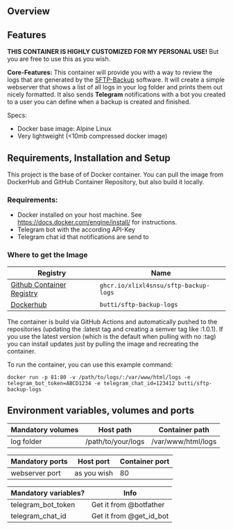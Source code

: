 ## Overview

## Features
**THIS CONTAINER IS HIGHLY CUSTOMIZED FOR MY PERSONAL USE!**
But you are free to use this as you wish.

**Core-Features:**
This container will provide you with a way to review the logs that are generated by the [SFTP-Backup](https://github.com/XLixl4snSU/sftp-backup) software.
It will create a simple webserver that shows a list of all logs in your log folder and prints them out nicely formatted.
It also sends **Telegram** notifications with a bot you created to a user you can define when a backup is created and finished.

Specs:
-   Docker base image: Alpine Linux
-   Very lightweight (<10mb compressed docker image)
## Requirements, Installation and Setup
This project is the base of of Docker container. You can pull the image from DockerHub and GitHub Container Repository, but also build it locally.
### Requirements:
 - Docker installed on your host machine. See https://docs.docker.com/engine/install/ for instructions.
 - Telegram bot with the according API-Key
 - Telegram chat id that notifications are send to

### Where to get the Image
|Registry| Name |
|--|--|
|[Github Container Registry](https://github.com/XLixl4snSU/sftp-backup/pkgs/container/sftp-backup-logs)|`ghcr.io/xlixl4snsu/sftp-backup-logs`
| [Dockerhub](https://hub.docker.com/r/butti/sftp-backup-logs) | `butti/sftp-backup-logs` |

The container is build via GitHub Actions and automatically pushed to the repositories (updating the :latest tag and creating a semver tag like :1.0.1).
If you use the latest version (which is the default when pulling with no :tag) you can install updates just by pulling the image and recreating the container.

To run the container, you can use this example command:

    docker run -p 81:80 -v /path/to/logs/:/var/www/html/logs -e telegram_bot_token=ABCD1234 -e telegram_chat_id=123412 butti/sftp-backup-logs

## Environment variables, volumes and ports

|Mandatory volumes|Host path|Container path|
|--|--|--| 
|log folder|/path/to/your/logs|/var/www/html/logs|

|Mandatory ports|Host port|Container port|
|--|--|--| 
|webserver port|as you wish|80|

|Mandatory variables?|Info|
|--|--|
|telegram_bot_token|Get it from @botfather|
|telegram_chat_id|Get it from @get_id_bot|
